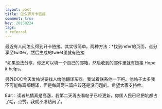 ```yaml
---
layout: post
title: 怎么弄开卡链接
comment: true
key: 20150224
tags:
- referral
---
```


最近有人问怎么得到开卡链接。其实很简单。两种方法：*找到refer的页面，点分享至twitter。然后生成的tweet里就有链接

	
*如果没法分享，你还可以填一个自己的邮箱，然后收到的邮件里就有链接
Hope it helps。


另外DOC今天发帖说要找人给他翻译东西。我试着联系他一下吧。他帖子太多我不可能每篇都翻译，但是每周两三篇应该还是没问题的。希望大家支持哈。

Edit：读者热情真是高涨，我第二天再去看帖子已经更新，你国人民已经把坑都占了哈。点赞。我就不凑热闹了。